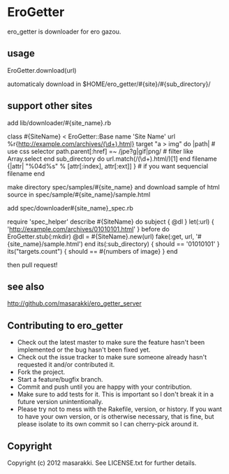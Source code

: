 EroGetter
=========

ero_getter is downloader for ero gazou.

usage
-----
 EroGetter.download(url)

automaticaly download in $HOME/ero_getter/#{site}/#{sub_directory}/

support other sites
-------------------

add lib/downloader/#{site_name}.rb

 class #{SiteName} < EroGetter::Base
    name 'Site Name'
    url %r{http://example.com/archives/(\d+).html}
    target "a > img" do |path|                 # use css selector
      path.parent[:href] =~ /jpe?g|gif|png/    # filter like Array.select
    end
    sub_directory do
      url.match(/(\d+)\.html/)[1]
    end
    filename {|attr| "%04d%s" % [attr[:index], attr[:ext]] }  # if you want sequencial filename
 end

make directory spec/samples/#{site_name}
and download sample of html source in spec/sample/#{site_name}/sample.html

add spec/downloader#{site_name}_spec.rb

 require 'spec_helper'
 describe #{SiteName} do
   subject { @dl }
   let(:url) { 'http://example.com/archives/01010101.html' }
   before do
     EroGetter.stub(:mkdir)
     @dl = #{SiteName}.new(url)
     fake(:get, url, '#{site_name}/sample.html')
   end
   its(:sub_directory) { should == '01010101' }
   its("targets.count") { should == #{numbers of image} }
 end

then pull request!

see also
--------
http://github.com/masarakki/ero_getter_server

Contributing to ero_getter
--------------------------

* Check out the latest master to make sure the feature hasn't been implemented or the bug hasn't been fixed yet.
* Check out the issue tracker to make sure someone already hasn't requested it and/or contributed it.
* Fork the project.
* Start a feature/bugfix branch.
* Commit and push until you are happy with your contribution.
* Make sure to add tests for it. This is important so I don't break it in a future version unintentionally.
* Please try not to mess with the Rakefile, version, or history. If you want to have your own version, or is otherwise necessary, that is fine, but please isolate to its own commit so I can cherry-pick around it.

Copyright
---------

Copyright (c) 2012 masarakki. See LICENSE.txt for
further details.

